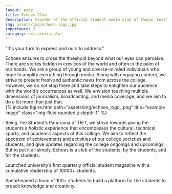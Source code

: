 ```yaml
---
layout: page
title: Echoes Club
description: Founder of the official student media club of Thapar Institute. The Student's Panorama of TIET.
img: assets/img/echoes-logo.jpg
importance: 2
category: extracurricular
---
```


"It's your turn to express and ours to address."

<div class="row">
    <div class="col-sm-8 mt-3 mt-md-0">
        Echoes ensures to cross the threshold beyond what our eyes can perceive. There are stories hidden in crevices of the world and often in the palm of our hands. We are a group of young and diverse-minded individuals who hope to amplify everything through media. Along with engaging content, we strive to present fresh and authentic news from across the college. However, we do not stop there and take steps to enlighten our audience with the world’s occurrences as well. We envision touching multiple dimensions of journalism, broadcasting, and media coverage, and we aim to do a lot more than just that.
    </div>
    <div class="col-sm-4 mt-3 mt-md-0">
        {% include figure.html path="assets/img/echoes_logo_.png" title="example image" class="img-fluid rounded z-depth-1" %}
    </div>
</div>

Being The Student’s Panorama of TIET, we strive towards giving the students a holistic experience that encompasses the cultural, technical, sports, and academic aspects of this college. We aim to reflect the spectrum of achievements and activities of our college societies and students, and give updates regarding the college ongoings and upcomings. But to put it all simply, Echoes is a club of the students, by the students, and for the students.

Launched university’s first quarterly official student magazine with a cumulative readership of 10000+ students.

Spearheaded a team of 100+ students to build a platform for the students to preach knowledge and creativity.

